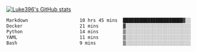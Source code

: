 [![Luke396's GitHub stats](https://github-readme-stats.vercel.app/api?username=luke396&show_icons=true&theme=synthwave&hide=stars)](https://github.com/anuraghazra/github-readme-stats)

<!--START_SECTION:waka-->

```txt
Markdown                   10 hrs 45 mins  ██████████████████████▓░░   90.40 %
Docker                     21 mins         ▓░░░░░░░░░░░░░░░░░░░░░░░░   03.02 %
Python                     14 mins         ▒░░░░░░░░░░░░░░░░░░░░░░░░   01.99 %
YAML                       11 mins         ▒░░░░░░░░░░░░░░░░░░░░░░░░   01.65 %
Bash                       9 mins          ▒░░░░░░░░░░░░░░░░░░░░░░░░   01.28 %
```

<!--END_SECTION:waka-->

<!--
**luke396/luke396** is a ✨ _special_ ✨ repository because its `README.md` (this file) appears on your GitHub profile.

Here are some ideas to get you started:

- 🔭 I’m currently working on ...
- 🌱 I’m currently learning ...
- 👯 I’m looking to collaborate on ...
- 🤔 I’m looking for help with ...
- 💬 Ask me about ...
- 📫 How to reach me: ...
- 😄 Pronouns: ...
- ⚡ Fun fact: ...
-->

